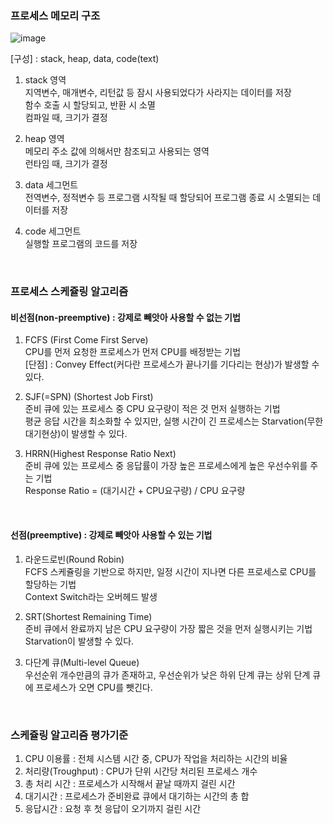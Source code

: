 ### 프로세스 메모리 구조

![image](https://user-images.githubusercontent.com/50320556/172041203-a9c05e12-0d9b-4043-980d-9ef12019d894.png)  

[구성] : stack, heap, data, code(text)  
1) stack 영역  
지역변수, 매개변수, 리턴값 등 잠시 사용되었다가 사라지는 데이터를 저장  
함수 호출 시 할당되고, 반환 시 소멸  
컴파일 때, 크기가 결정   

2) heap 영역  
메모리 주소 값에 의해서만 참조되고 사용되는 영역  
런타임 때, 크기가 결정  

3) data 세그먼트  
전역변수, 정적변수 등 프로그램 시작될 때 할당되어 프로그램 종료 시 소멸되는 데이터를 저장  

4) code 세그먼트  
실행할 프로그램의 코드를 저장  

<br>

### 프로세스 스케쥴링 알고리즘

#### 비선점(non-preemptive) : 강제로 빼앗아 사용할 수 없는 기법  
  
1) FCFS (First Come First Serve)  
CPU를 먼저 요청한 프로세스가 먼저 CPU를 배정받는 기법   
[단점] : Convey Effect(커다란 프로세스가 끝나기를 기다리는 현상)가 발생할 수 있다.  
  
2) SJF(=SPN) (Shortest Job First)  
준비 큐에 있는 프로세스 중 CPU 요구량이 적은 것 먼저 실행하는 기법   
평균 응답 시간을 최소화할 수 있지만, 실행 시간이 긴 프로세스는 Starvation(무한대기현상)이 발생할 수 있다.  
  
3) HRRN(Highest Response Ratio Next)  
준비 큐에 있는 프로세스 중 응답률이 가장 높은 프로세스에게 높은 우선수위를 주는 기법  
Response Ratio = (대기시간 + CPU요구량) / CPU 요구량  

<br>
  
#### 선점(preemptive) : 강제로 빼앗아 사용할 수 있는 기법  
  
1) 라운드로빈(Round Robin)  
FCFS 스케쥴링을 기반으로 하지만, 일정 시간이 지나면 다른 프로세스로 CPU를 할당하는 기법  
Context Switch라는 오버헤드 발생  
  
2) SRT(Shortest Remaining Time)  
준비 큐에서 완료까지 남은 CPU 요구량이 가장 짧은 것을 먼저 실행시키는 기법  
Starvation이 발생할 수 있다.  
  
3) 다단계 큐(Multi-level Queue)  
우선순위 개수만큼의 큐가 존재하고, 우선순위가 낮은 하위 단계 큐는 상위 단계 큐에 프로세스가 오면 CPU를 뺏긴다.  
  
<br>

### 스케쥴링 알고리즘 평가기준

1) CPU 이용률 : 전체 시스템 시간 중, CPU가 작업을 처리하는 시간의 비율  
2) 처리량(Troughput) : CPU가 단위 시간당 처리된 프로세스 개수  
3) 총 처리 시간 : 프로세스가 시작해서 끝날 때까지 걸린 시간  
4) 대기시간 : 프로세스가 준비완료 큐에서 대기하는 시간의 총 합  
5) 응답시간 : 요청 후 첫 응답이 오기까지 걸린 시간  

<br>



